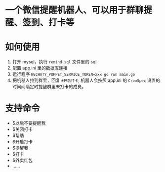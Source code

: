 # 一个微信提醒机器人、可以用于群聊提醒、签到、打卡等

# 如何使用
1. 打开 mysql，执行 `remind.sql` 文件里的 sql 
2. 配置 app.ini 里的数据库连接
3. 运行程序 `WECHATY_PUPPET_SERVICE_TOKEN=xxx go run main.go`
4. 把机器人拉到群里，回复 `#开启打卡`, 机器人会按照 app.ini 的 `CronSpec` 设置的时间间隔定时提醒群里未打卡的成员。

# 支持命令
- $以后不要提醒我
- $关闭打卡
- $帮助
- $开启打卡
- $提醒我
- $打卡
- $外卖红包
- ......
